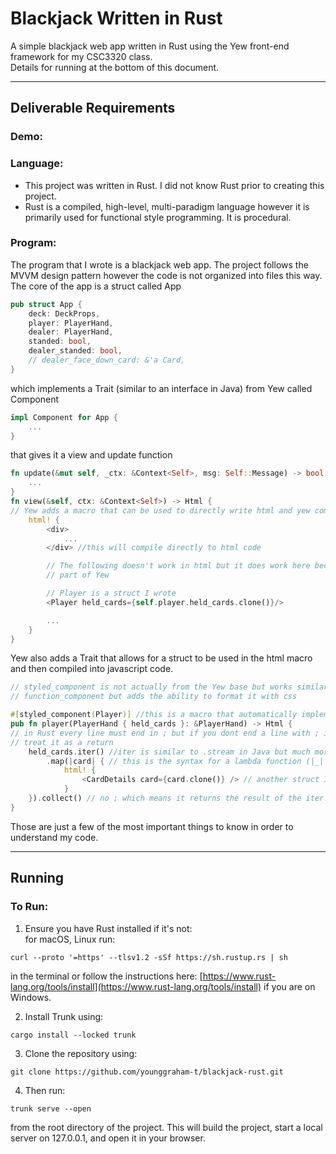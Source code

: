# Blackjack Written in Rust
A simple blackjack web app written in Rust using the Yew front-end framework for my CSC3320 class.  
Details for running at the bottom of this document.
 
--- 
## Deliverable Requirements
### Demo:

### Language:
- This project was written in Rust. I did not know Rust prior to creating this project.
- Rust is a compiled, high-level, multi-paradigm language however it is primarily used for functional style programming. It is procedural.
### Program:
The program that I wrote is a blackjack web app. The project follows the MVVM design pattern however the code is not organized into files this way. The core of the app is a struct called App
```rust
pub struct App {
    deck: DeckProps,
    player: PlayerHand,
    dealer: PlayerHand,
    standed: bool,
    dealer_standed: bool,
    // dealer_face_down_card: &'a Card,
}
```
which implements a Trait (similar to an interface in Java) from Yew called Component
```rust
impl Component for App {
    ...
}
```
that gives it a view and update function 
```rust
fn update(&mut self, _ctx: &Context<Self>, msg: Self::Message) -> bool {
	...
}
fn view(&self, ctx: &Context<Self>) -> Html {
// Yew adds a macro that can be used to directly write html and yew components
	html! {  
		<div> 
			...
		</div> //this will compile directly to html code

		// The following doesn't work in html but it does work here because it is 
		// part of Yew

		// Player is a struct I wrote
	    <Player held_cards={self.player.held_cards.clone()}/> 

		...
	}
}
```
Yew also adds a Trait that allows for a struct to be used in the html macro and then compiled into javascript code.
```rust
// styled_component is not actually from the Yew base but works similarly to 
// function_component but adds the ability to format it with css

#[styled_component(Player)] //this is a macro that automatically implements component for a struct called Player
pub fn player(PlayerHand { held_cards }: &PlayerHand) -> Html {
// in Rust every line must end in ; but if you dont end a line with ; it will 
// treat it as a return
    held_cards.iter() //iter is similar to .stream in Java but much more powerful
        .map(|card| { // this is the syntax for a lambda function (|_| {})
            html! {
                <CardDetails card={card.clone()} /> // another struct I wrote
            }
    }).collect() // no ; which means it returns the result of the iter.
}
```
Those are just a few of the most important things to know in order to understand my code.

---
## Running
### To Run:
1. Ensure you have Rust installed if it's not:  
for macOS, Linux run:
```
curl --proto '=https' --tlsv1.2 -sSf https://sh.rustup.rs | sh
```
in the terminal or follow the instructions here: [https://www.rust-lang.org/tools/install](https://www.rust-lang.org/tools/install) if you are on Windows.  

2. Install Trunk using:
```
cargo install --locked trunk
```
3. Clone the repository using:
```
git clone https://github.com/younggraham-t/blackjack-rust.git
```
4. Then run:
```
trunk serve --open
```
from the root directory of the project. This will build the project, start a local server on 127.0.0.1, and open it in your browser.





